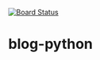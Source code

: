[![Board Status](https://dev.azure.com/tosinalabi0175/4a733f96-7786-4388-ab7e-688b05161c5b/9eceda8c-0a17-4ba4-9550-aabe1cd5c00e/_apis/work/boardbadge/3c5cefd7-e29a-490a-9bf5-35b63cb4fe51)](https://dev.azure.com/tosinalabi0175/4a733f96-7786-4388-ab7e-688b05161c5b/_boards/board/t/9eceda8c-0a17-4ba4-9550-aabe1cd5c00e/Microsoft.RequirementCategory)
# blog-python